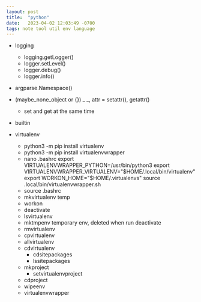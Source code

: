 ```yaml
---
layout: post
title:  "python"
date:   2023-04-02 12:03:49 -0700
tags: note tool util env language
---
```



- logging
	- logging.getLogger()
	- logger.setLevel()
	- logger.debug()
	- logger.info()

- argparse.Namespace()
- (maybe_none_object or {})
_ _, attr = setattr(), getattr()
	- set and get at the same time
	
- builtin

- virtualenv
	- python3 -m pip install virtualenv
	- python3 -m pip install virtualenvwrapper
	- nano .bashrc
		export VIRTUALENVWRAPPER_PYTHON=/usr/bin/python3
		export VIRTUALENVWRAPPER_VIRTUALENV="$HOME/.local/bin/virtualenv"
		export WORKON_HOME="$HOME/.virtualenvs"
		source .local/bin/virtualenvwrapper.sh
	- source .bashrc
	- mkvirtualenv temp
	- workon
	- deactivate
	- lsvirtualenv
	- mktmpenv
		temporary env, deleted when run deactivate
	- rmvirtualenv
	- cpvirtualenv
	- allvirtualenv <command>
	- cdvirtualenv
		- cdsitepackages
		- lssitepackages
	- mkproject
		- setvirtualenvproject
	- cdproject
	- wipeenv
	- virtualenvwrapper